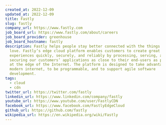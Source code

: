 ```yaml
---
created_at: 2022-12-09
updated_at: 2022-12-09
title: Fastly
slug: fastly
company_url: https://www.fastly.com
job_board_url: https://www.fastly.com/about/careers
job_board_provider: greenhouse
job_board_hostname: fastly
description: Fastly helps people stay better connected with the things they
  love. Fastly’s edge cloud platform enables customers to create great digital
  experiences quickly, securely, and reliably by processing, serving, and
  securing our customers’ applications as close to their end-users as possible —
  at the edge of the Internet. The platform is designed to take advantage of the
  modern internet, to be programmable, and to support agile software
  development.
tags:
  - cloud
  - cdn
twitter_url: https://twitter.com/fastly
linkedin_url: https://www.linkedin.com/company/fastly
youtube_url: https://www.youtube.com/user/FastlyCDN
facebook_url: https://www.facebook.com/FastlyEdgeCloud
github_url: https://github.com/fastly
wikipedia_url: https://en.wikipedia.org/wiki/Fastly
---
```

